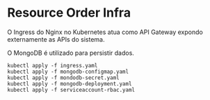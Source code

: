 # Resource Order Infra

O Ingress do Nginx no Kubernetes atua como API Gateway expondo externamente as APIs do sistema.

O MongoDB é utilizado para persistir dados.


```
kubectl apply -f ingress.yaml 
kubectl apply -f mongodb-configmap.yaml 
kubectl apply -f mondodb-secret.yaml 
kubectl apply -f mongodb-deployment.yaml 
kubectl apply -f serviceaccount-rbac.yaml 
```

